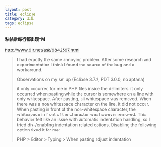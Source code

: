 ```yaml
---
layout: post
title: eclipse
category: 工具 
tags: eclipse 
---
```


#### 粘帖后每行都出现^M
http://www.91r.net/ask/9842597.html
> I had exactly the same annoying problem. After some research and experimentation I think I found the source of the bug and a workaround.
> 
> Observations on my set up (Eclipse 3.7.2, PDT 3.0.0, no aptana):
> 
> it only occurred for me in PHP files inside the <?php ?> delimiters.
> it only occurred when pasting while the cursor is somewhere on a line with only whitespace. After pasting, all whitespace was removed.
> When there was a non whitespace character on the line, it did not occur. When pasting in front of the non-whitespace character, the whitespace in front of the character was however removed.
> This behavior felt like an issue with automatic indentation handling, so I tried dis-/enabling indentation related options. Disabling the following option fixed it for me:
> 
> PHP > Editor > Typing > When pasting adjust indentation
